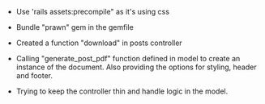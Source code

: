* Use 'rails assets:precompile" as it's using css

* Bundle "prawn" gem in the gemfile

* Created a function "download" in posts controller

* Calling "generate_post_pdf" function defined in model to create an instance of the document.
  Also providing the options for styling, header and footer.

* Trying to keep the controller thin and handle logic in the model.

